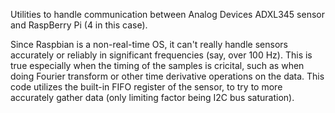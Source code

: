 Utilities to handle communication between Analog Devices ADXL345 sensor and RaspBerry Pi (4 in this case). 

Since Raspbian is a non-real-time OS, it can't really handle sensors accurately or reliably in significant frequencies (say, over 100 Hz). This is true especially when the timing of the samples is cricital, such as when doing Fourier transform or other time derivative operations on the data. This code utilizes the built-in FIFO register of the sensor, to try to more accurately gather data (only limiting factor being I2C bus saturation).
